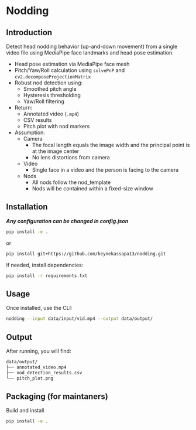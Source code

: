 # Nodding

## Introduction

Detect head nodding behavior (up-and-down movement) from a single video file using MediaPipe face landmarks and head pose estimation.

- Head pose estimation via MediaPipe face mesh
- Pitch/Yaw/Roll calculation using `solvePnP` and `cv2.decomposeProjectionMatrix`
- Robust nod detection using:
  - Smoothed pitch angle
  - Hysteresis thresholding
  - Yaw/Roll filtering
- Return:
  - Annotated video (`.mp4`)
  - CSV results
  - Pitch plot with nod markers
- Assumption:
  - Camera
    - The focal length equals the image width and the principal point is at the image center
    - No lens distortions from camera
  - Video
    - Single face in a video and the person is facing to the camera
  - Nods
    - All nods follow the nod_template
    - Nods will be contained within a fixed-size window 

## Installation

***Any configuration can be changed in config.json***

```bash
pip install -e .
```

or 

```bash
pip install git+https://github.com/keynekassapa13/nodding.git
```

If needed, install dependencies:

```bash
pip install -r requirements.txt
```

## Usage

Once installed, use the CLI:

```bash
nodding --input data/input/vid.mp4 --output data/output/
```

## Output

After running, you will find:

```bash
data/output/
├── annotated_video.mp4
├── nod_detection_results.csv
└── pitch_plot.png
```

## Packaging (for maintaners)

Build and install 

```bash
pip install -e .
```